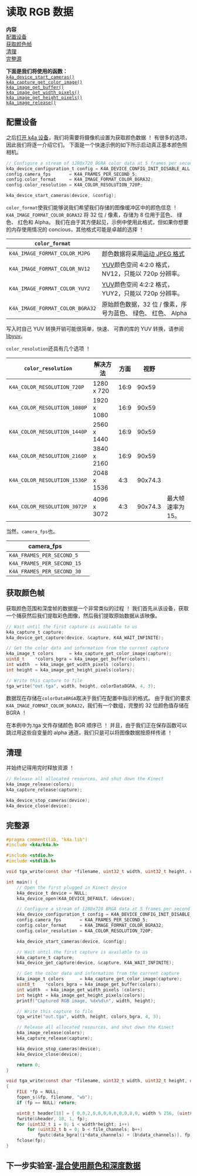 # <a name="reading-rgb-data"></a>读取 RGB 数据

**内容**  
[配置设备](#Configuring-the-Device)  
[获取颜色帧](#Getting-a-Color-Frame)  
[清理](#Cleaning-Up)  
[完整源](#Full-Source)  

**下面是我们将使用的函数：**  
[`k4a_device_start_cameras()`](https://review.docs.microsoft.com/en-us/azurekinect/api/k4a-device-start-cameras)  
[`k4a_capture_get_color_image()`](https://review.docs.microsoft.com/en-us/azurekinect/api/k4a-capture-get-color-image)  
[`k4a_image_get_buffer()`](https://review.docs.microsoft.com/en-us/azurekinect/api/k4a-image-get-buffer)  
[`k4a_image_get_width_pixels()`](https://review.docs.microsoft.com/en-us/azurekinect/api/k4a-image-get-width-pixels)  
[`k4a_image_get_height_pixels()`](https://review.docs.microsoft.com/en-us/azurekinect/api/k4a-image-get-height-pixels)  
[`k4a_image_release()`](https://review.docs.microsoft.com/en-us/azurekinect/api/k4a-image-release) 

## <a name="configuring-the-device"></a>配置设备

之后[打开 k4a 设备]()，我们将需要将摄像机设置为获取颜色数据 ！ 有很多的选项，因此我们将逐一介绍它们。 下面是一个快速示例的如下所示启动真正基本颜色照相机。

```C
// Configure a stream of 1280x720 BGRA color data at 5 frames per second
k4a_device_configuration_t config = K4A_DEVICE_CONFIG_INIT_DISABLE_ALL;
config.camera_fps       = K4A_FRAMES_PER_SECOND_5;
config.color_format     = K4A_IMAGE_FORMAT_COLOR_BGRA32;
config.color_resolution = K4A_COLOR_RESOLUTION_720P;

k4a_device_start_cameras(device, &config);
```

`color_format`使我们能够说我们希望我们存储的图像缓冲区中的颜色信息 ！ `K4A_IMAGE_FORMAT_COLOR_BGRA32` 将 32 位 / 像素，存储为 8 位用于蓝色、 绿色、 红色和 Alpha。 我们在由于其方便起见，示例中使用此格式，但如果你想要的内存使用情况的 concious，其他格式可能是卓越的选择 ！

|`color_format`||
|--------------|-----------|
|`K4A_IMAGE_FORMAT_COLOR_MJPG`|颜色数据将采用[运动 JPEG 格式](https://en.wikipedia.org/wiki/Motion_JPEG)|
|`K4A_IMAGE_FORMAT_COLOR_NV12`|[YUV](https://en.wikipedia.org/wiki/YUV)颜色空间 4:2:0 格式，NV12，只能以 720p 分辨率。|
|`K4A_IMAGE_FORMAT_COLOR_YUY2`|[YUV](https://en.wikipedia.org/wiki/YUV)颜色空间 4:2:2 格式，YUY2，只能以 720p 分辨率。|
|`K4A_IMAGE_FORMAT_COLOR_BGRA32`|原始颜色数据，32 位 / 像素，序号为蓝色、 绿色、 红色、 Alpha|

写入时自己 YUV 转换开销可能很简单，快速、 可靠的库的 YUV 转换，请参阅[libyuv](https://chromium.googlesource.com/libyuv/libyuv/)。

`color_resolution`还具有几个选项 ！

|`color_resolution`|解决方法|方面|视野| |
|------------------|----------|------|-------------|-|
|`K4A_COLOR_RESOLUTION_720P`  | 1280 x 720  | 16:9 | 90x59
|`K4A_COLOR_RESOLUTION_1080P` | 1920 x 1080 | 16:9 | 90x59
|`K4A_COLOR_RESOLUTION_1440P` | 2560 x 1440 | 16:9 | 90x59
|`K4A_COLOR_RESOLUTION_2160P` | 3840 x 2160 | 16:9 | 90x59
|`K4A_COLOR_RESOLUTION_1536P` | 2048 x 1536 | 4:3  | 90x74.3 
|`K4A_COLOR_RESOLUTION_3072P` | 4096 x 3072 | 4:3  | 90x74.3 | 最大帧速率为 15。

当然，`camera_fps`也。

|camera_fps||
|--|--|
|`K4A_FRAMES_PER_SECOND_5`
|`K4A_FRAMES_PER_SECOND_15`
|`K4A_FRAMES_PER_SECOND_30`

## <a name="getting-a-color-frame"></a>获取颜色帧

获取颜色范围和深度帧的数据是一个非常类似的过程 ！ 我们首先从该设备，获取一个捕获然后我们提取彩色图像，然后我们提取原始数据从该映像。

```C
// Wait until the first capture is available to us
k4a_capture_t capture;
k4a_device_get_capture(device, &capture, K4A_WAIT_INFINITE);

// Get the color data and information from the current capture
k4a_image_t colors      = k4a_capture_get_color_image(capture);
uint8_t    *colors_bgra = k4a_image_get_buffer(colors);
int width  = k4a_image_get_width_pixels (colors);
int height = k4a_image_get_height_pixels(colors);

// Write this capture to file
tga_write("out.tga", width, height, colorDataBGRA, 4, 3);
```

数据现在存储在`colorDataBRGA`取决于我们在配置中指示的格式。 由于我们的要求`K4A_IMAGE_FORMAT_COLOR_BGRA32`，我们有一个数组，完整的 32 位颜色值存储在 BGRA ！

在本例中为.tga 文件存储颜色 BGR 顺序已 ！ 并且，由于我们正在保存函数可以跳过用这些自变量的 alpha 通道，我们只是可以将图像数据按原样传递 ！

## <a name="cleaning-up"></a>清理

并始终记得用完时释放资源 ！
```C
// Release all allocated resources, and shut down the Kinect
k4a_image_release(colors);
k4a_capture_release(capture);

k4a_device_stop_cameras(device);
k4a_device_close(device);
```

## <a name="full-source"></a>完整源

```C
#pragma comment(lib, "k4a.lib")
#include <k4a/k4a.h>

#include <stdio.h>
#include <stdlib.h>

void tga_write(const char *filename, uint32_t width, uint32_t height, uint8_t *data_bgra, uint8_t data_channels, uint8_t file_channels);

int main() {
    // Open the first plugged in Kinect device
    k4a_device_t device = NULL;
    k4a_device_open(K4A_DEVICE_DEFAULT, &device);

    // Configure a stream of 1280x720 BRGA data at 5 frames per second
    k4a_device_configuration_t config = K4A_DEVICE_CONFIG_INIT_DISABLE_ALL;
    config.camera_fps       = K4A_FRAMES_PER_SECOND_5;
    config.color_format     = K4A_IMAGE_FORMAT_COLOR_BGRA32;
    config.color_resolution = K4A_COLOR_RESOLUTION_720P;

    k4a_device_start_cameras(device, &config);

    // Wait until the first capture is available to us
    k4a_capture_t capture;
    k4a_device_get_capture(device, &capture, K4A_WAIT_INFINITE);

    // Get the color data and information from the current capture
    k4a_image_t colors      = k4a_capture_get_color_image(capture);
    uint8_t    *colors_bgra = k4a_image_get_buffer(colors);
    int width  = k4a_image_get_width_pixels (colors);
    int height = k4a_image_get_height_pixels(colors);
    printf("Captured RGB image, %dx%d\n", width, height);

    // Write this capture to file
    tga_write("out.tga", width, height, colors_bgra, 4, 3);

    // Release all allocated resources, and shut down the Kinect
    k4a_image_release(colors);
    k4a_capture_release(capture);

    k4a_device_stop_cameras(device);
    k4a_device_close(device);

    return 0;
}

void tga_write(const char *filename, uint32_t width, uint32_t height, uint8_t *data_bgra, uint8_t data_channels, uint8_t file_channels)
{
    FILE *fp = NULL;
    fopen_s(&fp, filename, "wb");
    if (fp == NULL) return;

    uint8_t header[18] = { 0,0,2,0,0,0,0,0,0,0,0,0, width % 256, (uint8_t)(width / 256), height % 256, (uint8_t)(height / 256), file_channels * 8u, 0x20 };
    fwrite(&header, 18, 1, fp);
    for (uint32_t i = 0; i < width*height; i++)
        for (uint32_t b = 0; b < file_channels; b++)
            fputc(data_bgra[(i*data_channels) + (b%data_channels)], fp);
    fclose(fp);
}
```

## <a name="next-lab---mixing-color-and-depth-datamixdepthandrgbmd"></a>下一步实验室-[混合使用颜色和深度数据](MixDepthAndRGB.md)